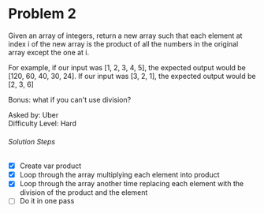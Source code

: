 Problem 2
=========

Given an array of integers, return a new array such that each element at index i of the new array is the product of all the numbers in the original array except the one at i.

For example, if our input was [1, 2, 3, 4, 5], the expected output would be [120, 60, 40, 30, 24]. If our input was [3, 2, 1], the expected output would be [2, 3, 6]

Bonus: what if you can't use division?

Asked by: Uber<br>
Difficulty Level: Hard

###### Solution Steps
- [x] Create var product<br>
- [x] Loop through the array multiplying each element into product<br>
- [x] Loop through the array another time replacing each element with the division of the product and the element<br>
- [ ] Do it in one pass
